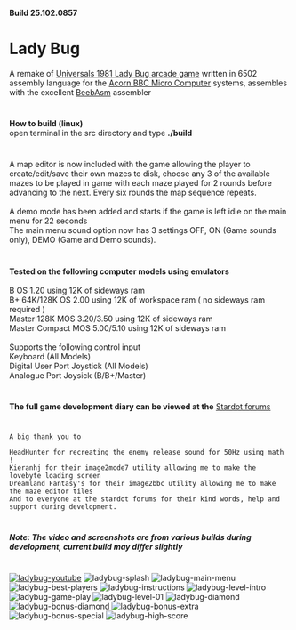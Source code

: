 **Build 25.102.0857**
#
# Lady Bug
A remake of [Universals 1981 Lady Bug arcade game](https://en.wikipedia.org/wiki/Lady_Bug_(video_game)) written in 6502 assembly language for the [Acorn BBC Micro Computer](https://en.wikipedia.org/wiki/BBC_Micro) systems, assembles with the excellent [BeebAsm](https://github.com/stardot/beebasm) assembler


#
**How to build (linux)**\
open terminal in the src directory and type **./build**


#
A map editor is now included with the game allowing the player to create/edit/save their own mazes to disk, choose any 3 of the available mazes to be played in game with each maze played for 2 rounds before advancing to the next. Every six rounds the map sequence repeats.\
\
A demo mode has been added and starts if the game is left idle on the main menu for 22 seconds\
The main menu sound option now has 3 settings OFF, ON (Game sounds only), DEMO (Game and Demo sounds).

#
**Tested on the following computer models using emulators**\
\
B OS 1.20 using 12K of sideways ram\
B+ 64K/128K OS 2.00 using 12K of workspace ram ( no sideways ram required )\
Master 128K MOS 3.20/3.50 using 12K of sideways ram\
Master Compact MOS 5.00/5.10 using 12K of sideways ram\
\
Supports the following control input\
Keyboard (All Models)\
Digital User Port Joystick (All Models)\
Analogue Port Joysick (B/B+/Master)

#
**The full game development diary can be viewed at the** [Stardot forums](https://stardot.org.uk/forums/viewtopic.php?f=53&t=21812)
#


```
A big thank you to
 
HeadHunter for recreating the enemy release sound for 50Hz using math !
Kieranhj for their image2mode7 utility allowing me to make the lovebyte loading screen
Dreamland Fantasy's for their image2bbc utility allowing me to make the maze editor tiles
And to everyone at the stardot forums for their kind words, help and support during development.
```
#
_**Note: The video and screenshots are from various builds during development, current build may differ slightly**_
#
[![ladybug-youtube](https://user-images.githubusercontent.com/87623090/160109513-76d732fe-91b4-4aee-a2b3-c3e488377484.png)](https://www.youtube.com/watch?v=ziSzReRbM00) ![ladybug-splash](https://user-images.githubusercontent.com/87623090/160111286-5cf33214-35af-4b05-ade6-7df09058b241.png) ![ladybug-main-menu](https://user-images.githubusercontent.com/87623090/160111329-8b968dc6-d914-4254-9b91-7abfc43bb1f9.png) ![ladybug-best-players](https://user-images.githubusercontent.com/87623090/160112837-6a65f860-0aae-49f8-b01e-339f5099bf4f.png) ![ladybug-instructions](https://user-images.githubusercontent.com/87623090/160111497-709ce565-d3e1-4c21-aa8b-b2bb356362ce.png) ![ladybug-level-intro](https://user-images.githubusercontent.com/87623090/160112014-6084a5e9-5c8a-4044-8146-bd7e451c1914.png) ![ladybug-game-play](https://user-images.githubusercontent.com/87623090/160111568-ab633ad5-267f-4f3a-8074-ea0a99c9bb2e.png) ![ladybug-level-01](https://user-images.githubusercontent.com/87623090/160111525-00207801-50c1-438f-866d-ddbbcfd04b48.png) ![ladybug-diamond](https://user-images.githubusercontent.com/87623090/160112218-849800bd-e301-4bdb-a4e5-8727d2287cf4.png) ![ladybug-bonus-diamond](https://user-images.githubusercontent.com/87623090/160112416-338d33af-34cd-46aa-a5c7-71881c9fd4c2.png) ![ladybug-bonus-extra](https://user-images.githubusercontent.com/87623090/160112440-bee68866-91b1-421d-b474-2f7feae3fb52.png) ![ladybug-bonus-special](https://user-images.githubusercontent.com/87623090/160112466-e6fa7e25-b718-4fa0-ba98-dbf358db0ba0.png) ![ladybug-high-score](https://user-images.githubusercontent.com/87623090/160112520-594f9193-71c3-4fa4-bca9-497bd9b442ac.png)
